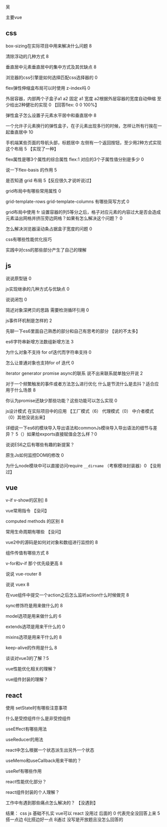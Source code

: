 吴

主要vue

## css

box-sizing在实际项目中用来解决什么问题  8

清除浮动的几种方式 8

垂直居中元素垂直居中的集中方式及其优缺点 8

浏览器的css引擎是如何选择匹配css选择器的 0

flex弹性伸缩盒布局可以时使用 z-index吗 0

外层容器，内部两个子盒子a1 a2 固定 a1 宽度 a2根据外层容器的宽度自动伸缩 至少给出2种健壮的实现 0 【回答flex: 0 0 100%】

弹性盒子怎么设置子元素水平居中和垂直居中 8

一个允许子元素换行的弹性盒子，在子元素出现多行的时候，怎样让所有行挨在一起垂直居中 10

手机端某些页面的导航头部，标题居中 左侧有一个返回按钮，至少用2种方式实现这个布局 5 【实现了一种】

flex属性是哪3个属性的综合属性 flex:1 对应的3个子属性值分别是多少 0

说一下flex-basis 的作用 5

是否知道 grid 布局 5【反应很久才说听说过】

grid布局中有哪些常用属性 0

grid-template-rows grid-template-columns 有哪些简写方式 0

grid布局中使用 fr 设置容器的列5等分之后，格子对应元素的内容过大是否会造成元素溢出网格并挤压旁边网格？如果有怎么解决这个问题？ 0

怎么解决浏览器滚动条占据盒子宽度的问题  0

css有哪些性能优化技巧

实践中对css的那些部分产生了自己的理解

## js

说说原型链 0

js实现继承的几种方式与优缺点 0

说说闭包 0

简述对象深拷贝的思路 需要检测循环引用 0

js事件环机制是怎样的 2

先聊一下es6里面自己熟悉的部分和自己有思考的部分 【说的不太多】

es6字符串新增方法数组新增方法 3

为什么对象不支持 for of迭代而字符串支持 0

怎么让普通对象也支持for of 迭代 0

iterator generator promise async的联系 说不出来联系就单独分开说 2

对于一个频繁触发的事件或者方法怎么进行优化 什么是节流什么是去抖？适合应用于什么场景 8

你认为promise还缺少那些功能？这些功能可以怎么实现 0

js设计模式 在实际项目中的应用 【工厂模式（6） 代理模式（0） 中介者模式（0）其他没说出来】

详细说一下es6的模块导入导出语法和commonJs模块导入导出语法的细节与差异？ 5（）如果给exports直接赋值会怎么样？0

说说ES6之后有哪些有趣的新提案？

原生Js如何监控DOM的修改 0

为什么node模块中可以直接访问require  `__dirname`  （考察模块封装器）0 【没用过】

## vue

v-if v-show的区别] 8

vue常用指令 【没问】

computed methods 的区别 8

常用生命周期有哪些 【没问】

vue2中的源码是如何对对象和数组进行监控的 8

组件传值有哪些方式 8

v-for和v-if 那个优先级更高 8

说说 vue-router 8

说说 vuex 8

在vue组件中提交一个action之后怎么监听action什么时候做完 8

sync修饰符是用来做什么的 8

model选项是用来做什么的 6

extends选项是用来干什么的  0

mixins选项是用来干什么的 8

keep-alive的作用是什么 8

谈谈对vue3的了解？5

vue性能优化相关的理解？

vue组件封装的理解？

## react

使用 setState时有哪些注意事项

什么是受控组件什么是非受控组件

useEffect有哪些用法

useReducer的用法

react中怎么根据一个状态派生出另外一个状态

useMemo和useCallback用来干嘛的？

useRef有哪些作用

react性能优化部分？

react组件封装的个人理解？



工作中有遇到那些痛点怎么解决的？ 【没遇到】



结果： css js 基础不扎实 vue可以 react 没用过 后面的 0 代表完全没回答上来 5搭一点边 6比搭边好一点 8通过 没写是开放题且没怎么回答的













